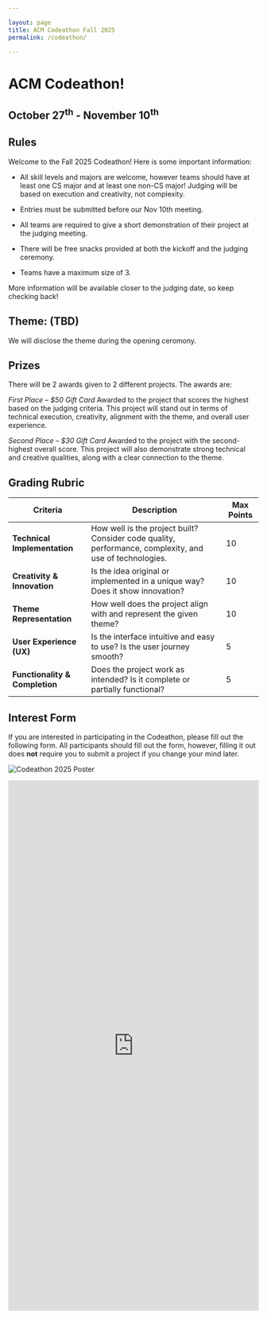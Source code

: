 ```yaml
---

layout: page
title: ACM Codeathon Fall 2025
permalink: /codeathon/

---
```


# ACM Codeathon!

## October 27<sup>th</sup> - November 10<sup>th</sup>

## Rules

Welcome to the Fall 2025 Codeathon! Here is some important information: 

* All skill levels and majors are welcome, however teams should have at least one CS major and at least one non-CS major! Judging will be based on execution and creativity, not complexity. 

* Entries must be submitted before our Nov 10th meeting.

* All teams are required to give a short demonstration of their project at the judging meeting. 

* There will be free snacks provided at both the kickoff and the judging ceremony. 

* Teams have a maximum size of 3. 

More information will be available closer to the judging date, so keep checking back! 


## Theme: (TBD)

We will disclose the theme during the opening ceromony.

## Prizes

There will be 2 awards given to 2 different projects. The awards are: 

*First Place – $50 Gift Card*
Awarded to the project that scores the highest based on the judging criteria. This project will stand out in terms of technical execution, creativity, alignment with the theme, and overall user experience.

*Second Place – $30 Gift Card*
Awarded to the project with the second-highest overall score. This project will also demonstrate strong technical and creative qualities, along with a clear connection to the theme.

## Grading Rubric

| Criteria                       | Description                                                                                             | Max Points |
| ------------------------------ | ------------------------------------------------------------------------------------------------------- | ---------- |
| **Technical Implementation**   | How well is the project built? Consider code quality, performance, complexity, and use of technologies. | 10         |
| **Creativity & Innovation**    | Is the idea original or implemented in a unique way? Does it show innovation?                           | 10         |
| **Theme Representation**       | How well does the project align with and represent the given theme?                                     | 10         |
| **User Experience (UX)**       | Is the interface intuitive and easy to use? Is the user journey smooth?                                 | 5          |
| **Functionality & Completion** | Does the project work as intended? Is it complete or partially functional?                              | 5          |


## Interest Form

If you are interested in participating in the Codeathon, please fill out the following form. All participants should fill out the form, however, filling it out does **not** require you to submit a project if you change your mind later. 

![Codeathon 2025 Poster]({{site.baseurl}}/assets/hackathon/ACMCodeathonPoster2025.png)

<iframe src="https://docs.google.com/forms/d/e/1FAIpQLSeBIYp1YcC8lYRIbY8aU_WVrEZkSPY8X6C84jKMni4UTBeGUA/viewform" width="100%" height="1067" frameborder="0" marginheight="0" marginwidth="0">Loading…</iframe>



[Interest]: https://docs.google.com/forms/d/e/1FAIpQLScIM4HGXZ-8UNUoMSpN8iEjjzb6z-Ado-xMkyV-NZ3caPP6EA/viewform?usp=sf_link
[Rubric]: {{site.baseurl}}/assets/hackathon/ACMHackathonInformation2023.pdf
[Submit]: https://forms.gle/BxQ8EGFBUMRZR3D48